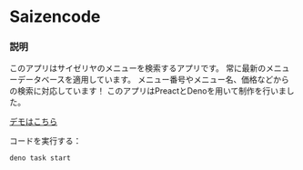 # Saizencode

### 説明
このアプリはサイゼリヤのメニューを検索するアプリです。
常に最新のメニューデータベースを適用しています。
メニュー番号やメニュー名、価格などからの検索に対応しています！
このアプリはPreactとDenoを用いて制作を行いました。

[デモはこちら](https://saizencode.deno.dev/)

コードを実行する：

```
deno task start
```


